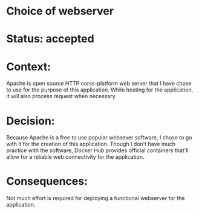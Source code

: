 # Choice of webserver

# Status: accepted

# Context:

Apache is open source HTTP corss-platform web server that I have chose
to use for the purpose of this application. While hosting for the application, 
it will also process request when necessary.

# Decision:

Because Apache is a free to use popular websever software, I chose to go with it 
for the creation of this application. Though I don't have much practice 
with the software, Docker Hub provides official containers that'll allow for 
a reliable web connectivity for the application. 

# Consequences:

Not much effort is required for deploying a functional webserver for the application.

